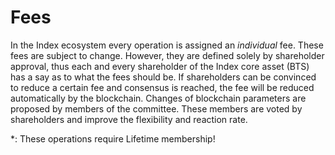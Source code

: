 # Fees

In the Index ecosystem every operation is assigned an *individual* fee.
These fees are subject to change. However, they are defined solely by
shareholder approval, thus each and every shareholder of the Index core
asset (BTS) has a say as to what the fees should be. If shareholders can be
convinced to reduce a certain fee and consensus is reached, the fee will be
reduced automatically by the blockchain. Changes of blockchain parameters are
proposed by members of the committee. These members are voted by shareholders
and improve the flexibility and reaction rate.

\*: These operations require Lifetime membership!
